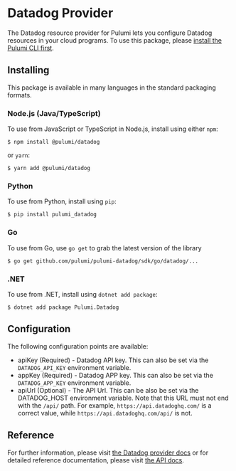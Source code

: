 # Datadog Provider

The Datadog resource provider for Pulumi lets you configure Datadog resources in your cloud programs.  To use
this package, please [install the Pulumi CLI first](https://pulumi.io/).

## Installing

This package is available in many languages in the standard packaging formats.

### Node.js (Java/TypeScript)

To use from JavaScript or TypeScript in Node.js, install using either `npm`:

    $ npm install @pulumi/datadog

or `yarn`:

    $ yarn add @pulumi/datadog

### Python

To use from Python, install using `pip`:

    $ pip install pulumi_datadog

### Go

To use from Go, use `go get` to grab the latest version of the library

    $ go get github.com/pulumi/pulumi-datadog/sdk/go/datadog/...

### .NET

To use from .NET, install using `dotnet add package`:

    $ dotnet add package Pulumi.Datadog

## Configuration

The following configuration points are available:

* apiKey (Required) - Datadog API key. This can also be set via the `DATADOG_API_KEY` environment variable.
* appKey (Required) - Datadog APP key. This can also be set via the `DATADOG_APP_KEY` environment variable.
* apiUrl (Optional) - The API Url. This can be also be set via the DATADOG_HOST environment variable.
  Note that this URL must not end with the `/api/` path. For example, `https://api.datadoghq.com/` is a correct value, 
  while `https://api.datadoghq.com/api/` is not.


## Reference


For further information, please visit [the Datadog provider docs](https://www.pulumi.com/docs/intro/cloud-providers/datadog) or for detailed reference documentation, please visit [the API docs](https://www.pulumi.com/docs/reference/pkg/datadog).
